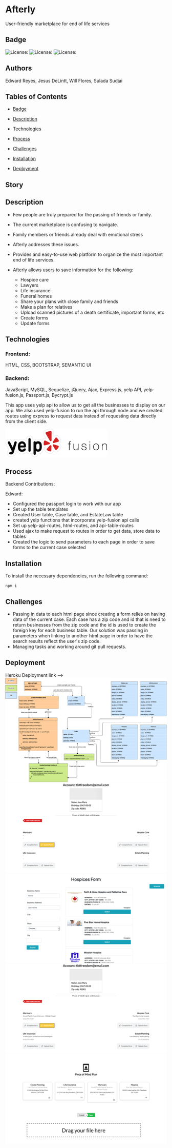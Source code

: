 # Afterly
User-friendly marketplace for end of life services

## Badge
![License: ](https://img.shields.io/badge/License-APACHE2.0-green)
![License: ](https://img.shields.io/badge/License-MIT-yellow)
![License: ](https://img.shields.io/badge/Licence-GPL-red)

## Authors
Edward Reyes, Jesus DeLintt, Will Flores, Sulada Sudjai

## Tables of Contents
* [Badge](#badge)

* [Description](#description)

* [Technologies](#technologies)

* [Process](#process)

* [Challenges](#challenges)

* [Installation](#installation)

* [Deployment](#Deployment)

## Story

## Description
* Few people are truly prepared for the passing of friends or family.
* The current marketplace is confusing to navigate.
* Family members or friends already deal with emotional stress
* Afterly addresses these issues.
* Provides and easy-to-use web platform to organize the most important end of life services.

* Afterly allows users to save information for the following:
  * Hospice care
  * Lawyers
  * Life insurance
  * Funeral homes
  * Share your plans with close family and friends
  * Make a plan for relatives
  * Upload scanned pictures of a death certificate, important forms, etc
  * Create forms
  * Update forms

## Technologies

### Frontend:
HTML, CSS, BOOTSTRAP, SEMANTIC UI

### Backend:
JavaScript, MySQL, Sequelize, jQuery, Ajax, Express.js, yelp API, yelp-fusion.js, Passport.js, Bycrypt.js

This app uses yelp api to allow us to get all the businesses to display on our app.
We also used yelp-fusion to run the api through node and we created routes using
express to request data instead of requesting data directly from the client side. 

![yelp-fusion](./assets/yelp-fusion.png)

## Process

Backend Contributions:

Edward: 
* Configured the passport login to work with our app
* Set up the table templates
* Created User table, Case table, and EstateLaw table
* created yelp functions that incorporate yelp-fusion api calls
* Set up yelp-api-routes, html-routes, and api-table-routes
* Used ajax to make request to routes in order to get data, store data to tables
* Created the logic to send parameters to each page in order to save forms to the current case selected


## Installation

To install the necessary dependencies, run the following command:

```
npm i
```

## Challenges

* Passing in data to each html page since creating a form relies on having data of the current case. Each case has a zip code and id that is need to return businesses from the zip code and the id is used to create the foreign key for each business table. Our solution was passing in parameters when linking to another html page in order to have the search results reflect the user's zip code. 
* Managing tasks and working around git pull requests.


## Deployment
Heroku Deployment link -->
![UML](./assets/Afterly-UML.png)
![main](./assets/main.png)
![form](./assets/form.png)
![after-select](./assets/after-select.png)
![generate-doc](./assets/generate-doc.png)
